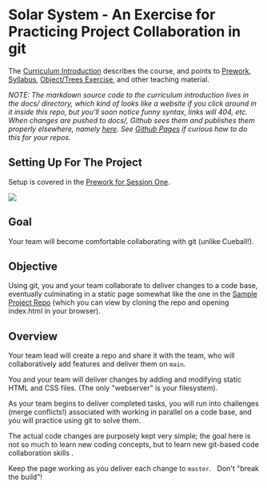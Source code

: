 # Solar System - An Exercise for Practicing Project Collaboration in git

The [Curriculum Introduction](https://walquis.github.io/git-basics-team-project) describes the course, and points to [Prework](https://walquis.github.io/git-basics-team-project/prework), [Syllabus](https://walquis.github.io/git-basics-team-project/syllabus), [Object/Trees Exercise](https://walquis.github.io/git-basics-team-project/objects-and-trees-exercise), and other teaching material.

_NOTE:  The markdown source code to the curriculum introduction lives in the docs/ directory, which kind of looks like a website if you click around in it inside this repo, but you'll soon notice funny syntax, links will 404, etc.  When changes are pushed to docs/, Github sees them and publishes them properly elsewhere, namely [here](https://walquis.github.io/git-basics-team-project).  See [Github Pages](https://pages.github.com) if curious how to do this for your repos._

## Setting Up For The Project
Setup is covered in the [Prework for Session One](https://walquis.github.io/git-basics-team-project/prework).

[ ![](https://imgs.xkcd.com/comics/git.png) ](https://xkcd.com/1597/)

## Goal
Your team will become comfortable collaborating with git (unlike Cueball!).

## Objective
Using git, you and your team collaborate to deliver changes to a code base, eventually culminating in a static page somewhat like the one in the [Sample Project Repo](https://github.com/git-basics-sample-project-repo) (which you can view by cloning the repo and opening index.html in your browser).

## Overview
Your team lead will create a repo and share it with the team, who will collaboratively add features and deliver them on `main`.

You and your team will deliver changes by adding and modifying static HTML and CSS files.  (The only "webserver" is your filesystem).

As your team begins to deliver completed tasks, you will run into challenges (merge conflicts!) associated with working in parallel on a code base, and you will practice using git to solve them.

The actual code changes are purposely kept very simple; the goal here is not so much to learn new coding concepts, but to learn new git-based code collaboration skills .

Keep the page working as you deliver each change to `master`. &nbsp;&nbsp;Don't "break the build"!

